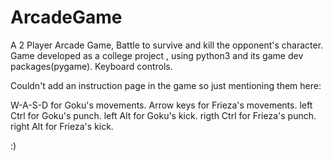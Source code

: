 # ArcadeGame
A 2 Player Arcade Game, Battle to survive and kill the opponent's character.
Game developed as a college project , using python3 and its game dev packages(pygame).
Keyboard controls.

Couldn't add an instruction page in the game so just mentioning them here:

W-A-S-D for Goku's movements.
Arrow keys for Frieza's movements.
left Ctrl for Goku's punch.
left Alt for Goku's kick.
rigth Ctrl for Frieza's punch.
right Alt for Frieza's kick.

:)
